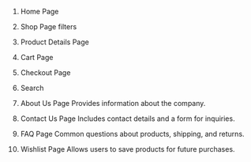 1. Home Page
2. Shop Page filters
3. Product Details Page
4. Cart Page
5. Checkout Page
14. Search

8. About Us Page
Provides information about the company.
9. Contact Us Page
Includes contact details and a form for inquiries.
10. FAQ Page
Common questions about products, shipping, and returns.
13. Wishlist Page
Allows users to save products for future purchases.